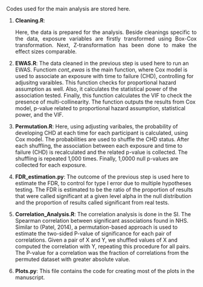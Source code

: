 
Codes used for the main analysis are stored here.

1. **Cleaning.R**: <p align="justify"> Here, the data is prepared for the analysis. Beside cleanings specific to the data, exposure variables are firstly transformed using Box-Cox transformation. Next, Z-transformation has been done to make the effect sizes comparable.

2. **EWAS.R**: The data cleaned in the previous step is used here to run an EWAS. Functiom *cont_ewas* is the main function, where Cox model is used to associate an exposure with time to failure (CHD), controlling for adjusitng varaibles. This function checks for proportional hazard assumption as well. Also, it calculates the statistical power of the association tested. Finally, this function calculates the VIF to check the presence of multi-collinearity. The function outputs the results from Cox model, p-value related to proportional hazard assumption, statistical power, and the VIF.

3. **Permutation.R**: Here, using adjusting varibales, the probability of developing CHD at each time for each participant is calculated, using Cox model. The probabilities are used to shuffle the CHD status. After each shuffling, the association between each exposure and time to failure (CHD) is recalculated and the related p-value is collected. The shuffling is repeated 1,000 times. Finally, 1,0000 null p-values are collected for each exposure.

4. **FDR_estimation.py**: The outcome of the previous step is used here to estimate the FDR, to control for type I error due to multiple hypotheses testing. The FDR is estimated to be the ratio of the proportion of results that were called significant at a given level alpha in the null distribution and the proportion of results called significant from real tests.

5. **Correlation_Analysis.R**: The correlation analysis is done in the SI. The Spearman correlation between significant associations found in NHS. Similar to (Patel, 2014), a permutation-based approach is used to estimate the two-sided P-value of significance for each pair of correlations. Given a pair of X and Y, we shuffled values of X and computed the correlation with Y, repeating this procedure for all pairs. The P-value for a correlation was the fraction of correlations from the permuted dataset with greater absolute value.

6. **Plots.py**: This file contains the code for creating most of the plots in the manuscript.
</p>
